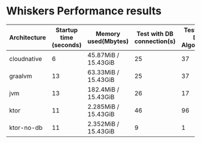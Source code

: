 # Whiskers Performance results

| Architecture | Startup time (seconds) | Memory used(Mbytes) | Test with DB connection(s) | Test Mixed DB + Algorithm(s) | Test Algorithm (s) |
|---|---|---|---|---|---|
|cloudnative|6|  45.87MiB / 15.43GiB|25|37|13|
|graalvm|13|  63.33MiB / 15.43GiB|25|37|12|
|jvm|13|  182.4MiB / 15.43GiB|26|17|21|
|ktor|11|  2.285MiB / 15.43GiB|46|96|74|
|ktor-no-db|11|  2.352MiB / 15.43GiB|9|1|43|
